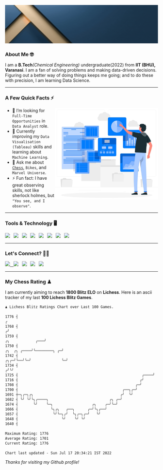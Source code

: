   <img src= "https://github.com/Laxman-Lakhan/Laxman-Lakhan/blob/master/Assets/Header.gif">

### About Me 🤓

I am a **B.Tech**_(Chemical Engineering)_ undergraduate(2022) from **IIT (BHU), Varanasi**. I am a fan of solving problems and making data-driven decisions. Figuring out a better way of doing things keeps me going; and to do these with precision, I am learning Data Science.

---

### A Few Quick Facts ⚡️
<img align="right" alt="Coding" width="340" src="https://github.com/Laxman-Lakhan/Laxman-Lakhan/blob/master/Assets/Data_Vector.jpg">   

- 🤝 I’m looking for `Full-Time Opportunities` in `Data Analyst` role.
- 📖 Currently improving my `Data Visualisation (Tableau)` skills and learning about `Machine Learning`.
- 💬 Ask me about [`Chess`](https://lichess.org/@/YourKingIsInDanger), `Bikes`, and `Marvel Universe`.
- ⚡️ Fun fact: I have great observing skills, not like sherlock holmes, but `"You see, and I observe"`.

---
### Tools & Technology 🖥

<img src="https://img.shields.io/badge/Python-white?logo=Python&logoColor=ColorName&style=ShieldStyle" /> &nbsp;
<img src="https://img.shields.io/badge/MySQL-white?logo=MySQL&logoColor=ColorName&style=ShieldStyle" /> &nbsp;
<img src="https://img.shields.io/badge/Tableau-white?logo=Tableau&logoColor=ColorName&style=ShieldStyle" /> &nbsp;
<img src="https://img.shields.io/badge/Excel-white?logo=Microsoft+Excel&logoColor=196F3D&style=ShieldStyle" /> &nbsp;
<img src="https://img.shields.io/badge/Jupyter-white?logo=Jupyter&logoColor=ColorName&style=ShieldStyle" /> &nbsp;
<img src="https://img.shields.io/badge/pandas-white?logo=Pandas&logoColor=000080&style=ShieldStyle" /> &nbsp;
<img src="https://img.shields.io/badge/numpy-white?logo=Numpy&logoColor=85C1E9&style=ShieldStyle" /> &nbsp;
<img src="https://img.shields.io/badge/scikit learn-white?logo=Scikit+Learn&logoColor=ColorName&style=ShieldStyle" /> &nbsp;



---

### Let's Connect? 🫳🏻

<a href="mailto:laxmansingh.lakhan@gmail.com"> <img src="https://img.icons8.com/fluent/48/000000/gmail.png" width="3.5%"/> &nbsp;
[<img src="https://img.icons8.com/color/48/000000/linkedin.png" width="3.5%"/>](https://www.linkedin.com/in/laxman-lakhan/)  &nbsp;
[<img src="https://img.icons8.com/fluent/48/000000/facebook-new.png" width="3.5%"/>](https://www.facebook.com/s.laxmanlakhan/)  &nbsp;
[<img src="https://img.icons8.com/fluent/48/000000/instagram-new.png" width="3.5%"/>](https://www.instagram.com/laxman.lakhan/)  &nbsp;
[<img src="https://img.icons8.com/color/48/000000/twitter.png" width="3.5%"/>](https://twitter.com/laxman__lakhan)  &nbsp;

 ---
  
### My Chess Rating ♟
  
I am currently aiming to reach **1800 Blitz ELO** on **Lichess**. Here is an ascii tracker of my last **100 Lichess Blitz Games**.

  ```
  ♟︎ 𝙻𝚒𝚌𝚑𝚎𝚜𝚜 𝙱𝚕𝚒𝚝𝚣 𝚁𝚊𝚝𝚒𝚗𝚐𝚜 𝙲𝚑𝚊𝚛𝚝 𝚘𝚟𝚎𝚛 𝙻𝚊𝚜𝚝 𝟷00 𝙶𝚊𝚖𝚎𝚜.
  
1776 ┤                                                                                                  ╭
1768 ┤                                                                                                 ╭╯
1759 ┤                                                                               ╭╮            ╭───╯
1750 ┤                                                                   ╭╮  ╭╮ ╭────╯╰────────╮ ╭─╯
1742 ┤                                                               ╭╮╭─╯╰──╯╰─╯              ╰─╯
1734 ┤                                                              ╭╯╰╯
1725 ┤                                                         ╭────╯
1716 ┤                                                        ╭╯
1708 ┤                                                      ╭─╯
1700 ┤                                                ╭──╮╭─╯
1691 ┼─╮╭─╮╭╮                                        ╭╯  ╰╯
1682 ┤ ╰╯ ╰╯╰╮╭────╮                            ╭╮ ╭─╯
1674 ┤       ╰╯    ╰─╮                  ╭╮    ╭─╯╰─╯
1666 ┤               ╰╮╭╮   ╭──╮      ╭─╯╰╮╭──╯
1657 ┤                ╰╯╰─╮╭╯  ╰╮╭─╮╭─╯   ╰╯
1648 ┤                    ╰╯    ╰╯ ╰╯
1640 ┤ 

Maximum Rating: 1776
Average Rating: 1701
Current Rating: 1776

Chart last updated - Sun Jul 17 20:34:21 IST 2022  
  ```
  
  
*Thanks for visiting my Github profile!*
